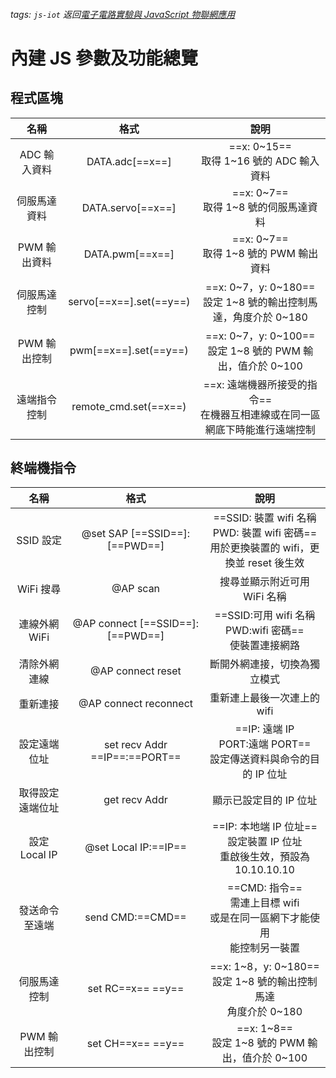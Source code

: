 ###### tags: `js-iot` 返回[電子電路實驗與 JavaScript 物聯網應用](/s/8Q89ww-EQlOg8zy7XSTlCw)

# 內建 JS 參數及功能總覽

## 程式區塊

|     名稱     |          格式           |                                      說明                                      |
| :----------: | :---------------------: | :----------------------------------------------------------------------------: |
| ADC 輸入資料 |     DATA.adc[==x==]     |                  ==x: 0~15== <br>取得 1~16 號的 ADC 輸入資料                   |
| 伺服馬達資料 |    DATA.servo[==x==]    |                    ==x: 0~7== <br>取得 1~8 號的伺服馬達資料                    |
| PWM 輸出資料 |     DATA.pwm[==x==]     |                   ==x: 0~7== <br>取得 1~8 號的 PWM 輸出資料                    |
| 伺服馬達控制 | servo[==x==].set(==y==) |       ==x: 0~7，y: 0~180== <br>設定 1~8 號的輸出控制馬達，角度介於 0~180       |
| PWM 輸出控制 |  pwm[==x==].set(==y==)  |         ==x: 0~7，y: 0~100== <br>設定 1~8 號的 PWM 輸出，值介於 0~100          |
| 遠端指令控制 |  remote_cmd.set(==x==)  | ==x: 遠端機器所接受的指令== <br>在機器互相連線或在同一區網底下時能進行遠端控制 |

## 終端機指令

|       名稱       |               格式               |                                            說明                                             |
| :--------------: | :------------------------------: | :-----------------------------------------------------------------------------------------: |
|    SSID 設定     |  @set SAP [==SSID==]:[==PWD==]   | ==SSID: 裝置 wifi 名稱<br>PWD: 裝置 wifi 密碼==<br>用於更換裝置的 wifi，更換並 reset 後生效 |
|    WiFi 搜尋     |             @AP scan             |                                搜尋並顯示附近可用 WiFi 名稱                                 |
|  連線外網 WiFi   | @AP connect [==SSID==]:[==PWD==] |                 ==SSID:可用 wifi 名稱<br>PWD:wifi 密碼==<br>使裝置連接網路                  |
|   清除外網連線   |        @AP connect reset         |                                斷開外網連接，切換為獨立模式                                 |
|     重新連接     |      @AP connect reconnect       |                                 重新連上最後一次連上的 wifi                                 |
|   設定遠端位址   |  set recv Addr ==IP==:==PORT==   |            ==IP: 遠端 IP<br>PORT:遠端 PORT==<br>設定傳送資料與命令的目的 IP 位址            |
| 取得設定遠端位址 |          get recv Addr           |                                   顯示已設定目的 IP 位址                                    |
|  設定 Local IP   |       @set Local IP:==IP==       |        ==IP: 本地端 IP 位址==<br>設定裝置 IP 位址<br>重啟後生效，預設為 10.10.10.10         |
|  發送命令至遠端  |         send CMD:==CMD==         |       ==CMD: 指令==<br>需連上目標 wifi<br>或是在同一區網下才能使用<br>能控制另一裝置        |
|   伺服馬達控制   |        set RC==x== ==y==         |            ==x: 1~8，y: 0~180== <br> 設定 1~8 號的輸出控制馬達<br>角度介於 0~180            |
|   PWM 輸出控制   |        set CH==x== ==y==         |                     ==x: 1~8== <br>設定 1~8 號的 PWM 輸出，值介於 0~100                     |
